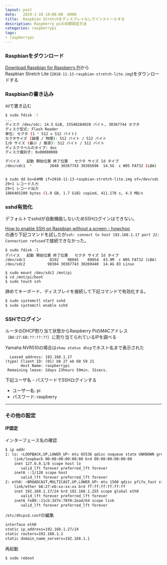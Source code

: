```yaml
---
layout: post
date:   2019-1-19 19:00:00 -0900
title:  Raspbian Stretchをディスプレイなしでインストールする
description: Raspberry piの初期設定方法
categories: raspberrypi
tags:
- raspberrypi
---
```



### Raspbianをダウンロード
[Download Raspbian for Raspberry Pi](https://www.raspberrypi.org/downloads/raspbian/)から  
Raspbian Stretch Lite (`2018-11-13-raspbian-stretch-lite.img`)をダウンロードする


### Raspbianの書き込み
`dd`で書き込む

```bash
$ sudo fdisk -l
...
ディスク /dev/sdc: 14.5 GiB, 15548284928 バイト, 30367744 セクタ
ディスク型式: Flash Reader    
単位: セクタ (1 * 512 = 512 バイト)
セクタサイズ (論理 / 物理): 512 バイト / 512 バイト
I/O サイズ (最小 / 推奨): 512 バイト / 512 バイト
ディスクラベルのタイプ: dos
ディスク識別子: 0x00000000

デバイス   起動 開始位置 終了位置   セクタ サイズ Id タイプ
/dev/sdc1  *        2048 30367743 30365696  14.5G  c W95 FAT32 (LBA)


$ sudo dd bs=64MB if=2018-11-13-raspbian-stretch-lite.img of=/dev/sdc
29+1 レコード入力
29+1 レコード出力
1866465280 bytes (1.9 GB, 1.7 GiB) copied, 411.178 s, 4.5 MB/s
```


### sshd有効化
デフォルトでsshdが自動機能しないためSSHログインはできない。

[How to enable SSH on Raspbian without a screen - howchoo](https://howchoo.com/g/ote0ywmzywj/how-to-enable-ssh-on-raspbian-without-a-screen)  
の通り下記コマンドを試したが`ssh: connect to host 192.168.1.17 port 22: Connection refused`で接続できなかった。
```
$ sudo fdisk -l
デバイス   起動 開始位置 終了位置   セクタ サイズ Id タイプ
/dev/sdc1           8192    98045    89854  43.9M  c W95 FAT32 (LBA)
/dev/sdc2          98304 30367743 30269440  14.4G 83 Linux

$ sudo mount /dev/sdc2 /mnt/pi
$ cd /mnt/pi/boot
$ sudo touch ssh
```

諦めてキーボード、ディスプレイを接続して下記コマンドで有効化する。
```bash
$ sudo systemctl start sshd
$ sudo systemctl enable sshd
```


### SSHでログイン
ルータのDHCP割り当て状態からRaspberry PiのMACアドレス（`B8:27:EB:??:??:??`）に割り当てられているIPを調べる

Yamaha NVR510の場合は`show status dhcp`でホスト名まで表示された
```
  Leased address: 192.168.1.17
(type) Client ID: (01) b8 27 eb 60 59 21
       Host Name: raspberrypi
 Remaining lease: 2days 23hours 59min. 31secs.
```

下記ユーザ名・パスワードでSSHログインする  
- ユーザー名: pi
- パスワード: raspberry


---
### その他の設定
#### IP固定
インターフェース名の確認
```bash
$ ip addr
1: lo: <LOOPBACK,UP,LOWER_UP> mtu 65536 qdisc noqueue state UNKNOWN group default qlen 1000
    link/loopback 00:00:00:00:00:00 brd 00:00:00:00:00:00
    inet 127.0.0.1/8 scope host lo
       valid_lft forever preferred_lft forever
    inet6 ::1/128 scope host 
       valid_lft forever preferred_lft forever
2: eth0: <BROADCAST,MULTICAST,UP,LOWER_UP> mtu 1500 qdisc pfifo_fast state UP group default qlen 1000
    link/ether b8:27:eb:xx:xx:xx brd ff:ff:ff:ff:ff:ff
    inet 192.168.1.17/24 brd 192.168.1.255 scope global eth0
       valid_lft forever preferred_lft forever
    inet6 fe80::11cb:3d7e:78f0:2ead/64 scope link 
       valid_lft forever preferred_lft forever

```

`/etc/dhcpcd.conf`の編集
```bash
interface eth0
static ip_address=192.168.1.27/24
static routers=192.168.1.1
static domain_name_servers=192.168.1.1
```
再起動
```
$ sudo reboot
```
